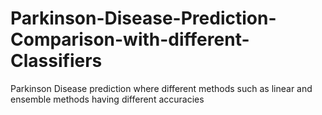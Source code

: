 # Parkinson-Disease-Prediction-Comparison-with-different-Classifiers
Parkinson Disease prediction where different methods such as linear and ensemble methods having different accuracies
